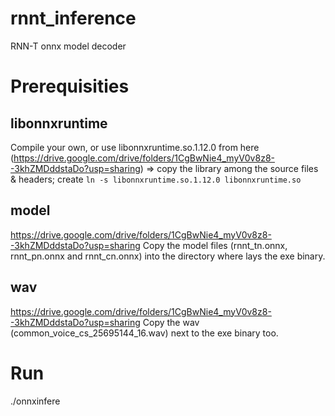 # rnnt_inference
RNN-T onnx model decoder

# Prerequisities
## libonnxruntime 
Compile your own, or use libonnxruntime.so.1.12.0 from here (https://drive.google.com/drive/folders/1CgBwNie4_myV0v8z8--3khZMDddstaDo?usp=sharing)
 => copy the library among the source files & headers; create `ln -s libonnxruntime.so.1.12.0 libonnxruntime.so`
 
## model
https://drive.google.com/drive/folders/1CgBwNie4_myV0v8z8--3khZMDddstaDo?usp=sharing
Copy the model files (rnnt_tn.onnx, rnnt_pn.onnx and rnnt_cn.onnx) into the directory where lays the exe binary.

## wav
https://drive.google.com/drive/folders/1CgBwNie4_myV0v8z8--3khZMDddstaDo?usp=sharing
Copy the wav (common_voice_cs_25695144_16.wav) next to the exe binary too.


# Run
./onnxinfere
 
